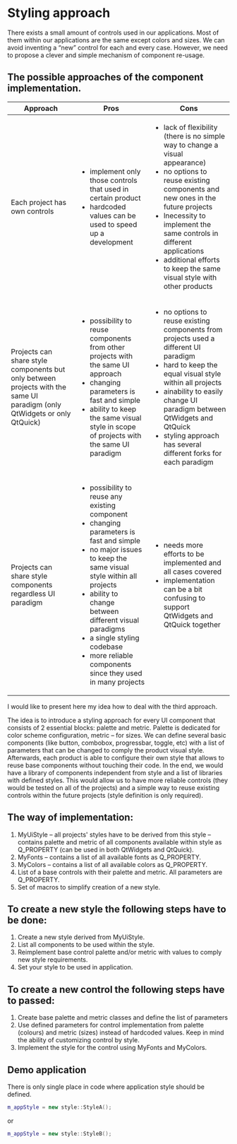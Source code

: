 # Styling approach 

There exists a small amount of controls used in our applications. Most of them within our applications are the same except colors and sizes. We can avoid inventing a “new” control for each and every case. However, we need to propose a clever and simple mechanism of component re-usage. 

## The possible approaches of the component implementation.

| Approach    | Pros | Cons |
| ----------- | ---- | ---- |
| Each project has own controls	| <ul><li>implement only those controls that used in certain product</li><li>hardcoded values can be used to speed up a development</li></ul> | <ul><li>lack of flexibility (there is no simple way to change a visual appearance)</li><li>no options to reuse existing components and new ones in the future projects</li><li>lnecessity to implement the same controls in different applications</li><li>additional efforts to keep the same visual style with other products</li></ul> |
| Projects can share style components but only between projects with the same UI paradigm (only QtWidgets or only QtQuick) | <ul><li>possibility to reuse components from other projects with the same UI approach</li><li>changing parameters is fast and simple</li><li>ability to keep the same visual style in scope of projects with the same UI paradigm</li></ul> | <ul><li>no options to reuse existing components from projects used a different UI paradigm</li><li>hard to keep the equal visual style within all projects</li><li>ainability to easily change UI paradigm between QtWidgets and QtQuick</li><li>styling approach has several different forks for each paradigm</li></ul> |
| Projects can share style components regardless UI paradigm | <ul><li>possibility to reuse any existing component</li><li>changing parameters is fast and simple</li><li>no major issues to keep the same visual style within all projects</li><li>ability to change between different visual paradigms</li><li>a single styling codebase</li><li>more reliable components since they used in many projects</li></ul> | <ul><li>needs more efforts to be implemented and all cases covered</li><li>implementation can be a bit confusing to support QtWidgets and QtQuick together</li></ul> |

I would like to present here my idea how to deal with the third approach.

The idea is to introduce a styling approach for every UI component that consists of 2 essential blocks: palette and metric. Palette is dedicated for color scheme configuration, metric – for sizes. We can define several basic components (like button, combobox, progressbar, toggle, etc) with a list of parameters that can be changed to comply the product visual style. Afterwards, each product is able to configure their own style that allows to reuse base components without touching their code. In the end, we would have a library of components independent from style and a list of libraries with defined styles. This would allow us to have more reliable controls (they would be tested on all of the projects) and a simple way to reuse existing controls within the future projects (style definition is only required).

## The way of implementation:
1)	MyUiStyle – all projects' styles have to be derived from this style – contains palette and metric of all components available within style as Q_PROPERTY (can be used in both  QtWidgets and QtQuick).
2)	MyFonts – contains a list of all available fonts as Q_PROPERTY.
3)	MyColors – contains a list of all available colors as Q_PROPERTY.
4)	List of a base controls with their palette and metric. All parameters are Q_PROPERTY.
5)	Set of macros to simplify creation of a new style.

## To create a new style the following steps have to be done:
1)	Create a new style derived from MyUiStyle.
2)	List all components to be used within the style.
3)	Reimplement base control palette and/or metric with values to comply new style requirements.
4)	Set your style to be used in application.

## To create a new control the following steps have to passed:
1)	Create base palette and metric classes and define the list of parameters
2)	Use defined parameters for control implementation from palette (colours) and metric (sizes) instead of hardcoded values. Keep in mind the ability of customizing control by style.
3)	Implement the style for the control using MyFonts and MyColors.

## Demo application

There is only single place in code where application style should be defined.

```c++
m_appStyle = new style::StyleA(); 
```
or
```c++
m_appStyle = new style::StyleB();
```

